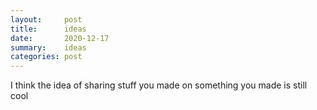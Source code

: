 ```yaml
---
layout:     post
title:      ideas
date:       2020-12-17
summary:    ideas
categories: post
---
```


I think the idea of sharing stuff you made on something you made is still cool
